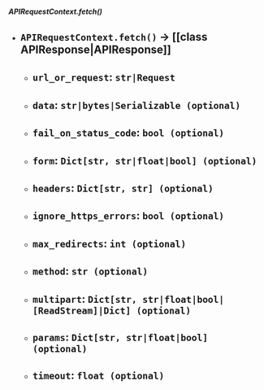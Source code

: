 ##### APIRequestContext.fetch()
- `APIRequestContext.fetch()` -> [[class APIResponse|APIResponse]]
	- 
	- `url_or_request`: `str|Request`
		- 
	- `data`: `str|bytes|Serializable (optional)`
		- 
	- `fail_on_status_code`: `bool (optional)`
		- 
	- `form`: `Dict[str, str|float|bool] (optional)`
		- 
	- `headers`: `Dict[str, str] (optional)`
		- 
	- `ignore_https_errors`: `bool (optional)`
		- 
	- `max_redirects`: `int (optional)`
		- 
	- `method`: `str (optional)`
		- 
	- `multipart`: `Dict[str, str|float|bool|[ReadStream]|Dict] (optional)`
		- 
	- `params`: `Dict[str, str|float|bool] (optional)`
		- 
	- `timeout`: `float (optional)`
		- 
